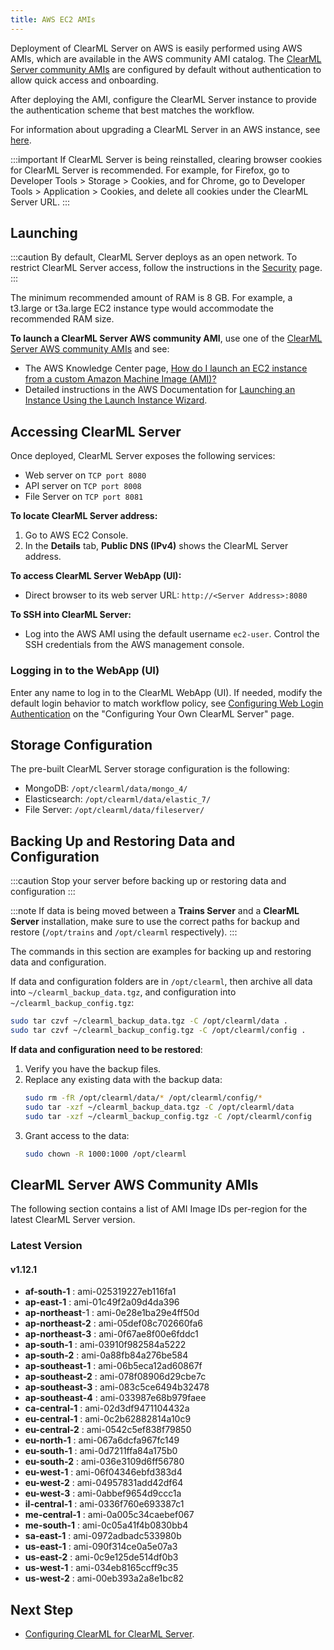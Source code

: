 ```yaml
---
title: AWS EC2 AMIs
---
```


Deployment of ClearML Server on AWS is easily performed using AWS AMIs, which are available in the AWS community AMI catalog.
The [ClearML Server community AMIs](#clearml-server-aws-community-amis) are configured by default without authentication
to allow quick access and onboarding.

After deploying the AMI, configure the ClearML Server instance to provide the authentication scheme that 
best matches the workflow.

For information about upgrading a ClearML Server in an AWS instance, see [here](upgrade_server_aws_ec2_ami.md).

:::important
If ClearML Server is being reinstalled, clearing browser cookies for ClearML Server is recommended. For example, 
for Firefox, go to Developer Tools > Storage > Cookies, and for Chrome, go to Developer Tools > Application > Cookies,
and delete all cookies under the ClearML Server URL.
:::

## Launching

:::caution
By default, ClearML Server deploys as an open network. To restrict ClearML Server access, follow the instructions 
in the [Security](clearml_server_security.md) page.
:::

The minimum recommended amount of RAM is 8 GB. For example, a t3.large or t3a.large EC2 instance type would accommodate the recommended RAM size.

**To launch a ClearML Server AWS community AMI**, use one of the [ClearML Server AWS community AMIs](#clearml-server-aws-community-amis) 
and see:

* The AWS Knowledge Center page, [How do I launch an EC2 instance from a custom Amazon Machine Image (AMI)?](https://aws.amazon.com/premiumsupport/knowledge-center/launch-instance-custom-ami/)
* Detailed instructions in the AWS Documentation for [Launching an Instance Using the Launch Instance Wizard](https://docs.aws.amazon.com/AWSEC2/latest/UserGuide/launching-instance.html).

## Accessing ClearML Server

Once deployed, ClearML Server exposes the following services:

* Web server on `TCP port 8080`
* API server on `TCP port 8008`
* File Server on `TCP port 8081`

**To locate ClearML Server address:**

1. Go to AWS EC2 Console.
1. In the **Details** tab, **Public DNS (IPv4)** shows the ClearML Server address.

**To access ClearML Server WebApp (UI):**

* Direct browser to its web server URL: `http://<Server Address>:8080`

**To SSH into ClearML Server:**

* Log into the AWS AMI using the default username `ec2-user`. Control the SSH credentials from the AWS management console.

### Logging in to the WebApp (UI)

Enter any name to log in to the ClearML WebApp (UI). If needed, modify the default login behavior to match workflow policy, 
see [Configuring Web Login Authentication](clearml_server_config.md#web-login-authentication) 
on the "Configuring Your Own ClearML Server" page.

## Storage Configuration

The pre-built ClearML Server storage configuration is the following:

* MongoDB: `/opt/clearml/data/mongo_4/`
* Elasticsearch: `/opt/clearml/data/elastic_7/`
* File Server: `/opt/clearml/data/fileserver/`


## Backing Up and Restoring Data and Configuration

:::caution
Stop your server before backing up or restoring data and configuration
:::

:::note
If data is being moved between a **Trains Server** and a **ClearML Server** installation, make sure to use the correct paths 
for backup and restore (`/opt/trains` and `/opt/clearml` respectively).
:::

The commands in this section are examples for backing up and restoring data and configuration.

If data and configuration folders are in `/opt/clearml`, then archive all data into `~/clearml_backup_data.tgz`, and 
configuration into `~/clearml_backup_config.tgz`:

```bash
sudo tar czvf ~/clearml_backup_data.tgz -C /opt/clearml/data .
sudo tar czvf ~/clearml_backup_config.tgz -C /opt/clearml/config .
```

**If data and configuration need to be restored**:

1. Verify you have the backup files.
1. Replace any existing data with the backup data:
   ```bash
   sudo rm -fR /opt/clearml/data/* /opt/clearml/config/*
   sudo tar -xzf ~/clearml_backup_data.tgz -C /opt/clearml/data
   sudo tar -xzf ~/clearml_backup_config.tgz -C /opt/clearml/config
   ```
1. Grant access to the data:
   ```bash
   sudo chown -R 1000:1000 /opt/clearml
   ```
        

## ClearML Server AWS Community AMIs

The following section contains a list of AMI Image IDs per-region for the latest ClearML Server version.



### Latest Version

#### v1.12.1

* **af-south-1** : ami-025319227eb116fa1
* **ap-east-1** : ami-01c49f2a09d4da396
* **ap-northeast**-1 : ami-0e28e1ba29e4ff50d
* **ap-northeast-2** : ami-05def08c702660fa6
* **ap-northeast-3** : ami-0f67ae8f00e6fddc1
* **ap-south-1** : ami-03910f982584a5222
* **ap-south-2** : ami-0a88fb84a276be584
* **ap-southeast-1** : ami-06b5eca12ad60867f
* **ap-southeast-2** : ami-078f08906d29cbe7c
* **ap-southeast-3** : ami-083c5ce6494b32478
* **ap-southeast-4** : ami-033987e68b979faee
* **ca-central-1** : ami-02d3df9471104432a
* **eu-central-1** : ami-0c2b62882814a10c9
* **eu-central-2** : ami-0542c5ef838f79850
* **eu-north-1** : ami-067a6dcfa967fc149
* **eu-south-1** : ami-0d7211ffa84a175b0
* **eu-south-2** : ami-036e3109d6ff56780
* **eu-west-1** : ami-06f04346ebfd383d4
* **eu-west-2** : ami-04957831add42df64
* **eu-west-3** : ami-0abbef9654d9ccc1a
* **il-central-1** : ami-0336f760e693387c1
* **me-central-1** : ami-0a005c34caebef067
* **me-south-1** : ami-0c05a41f4b0830bb4
* **sa-east-1** : ami-0972adbadc533980b
* **us-east-1** : ami-090f314ce0a5e07a3
* **us-east-2** : ami-0c9e125de514df0b3
* **us-west-1** : ami-034eb8165ccff9c35
* **us-west-2** : ami-00eb393a2a8e1bc82

## Next Step

* [Configuring ClearML for ClearML Server](clearml_config_for_clearml_server.md).
